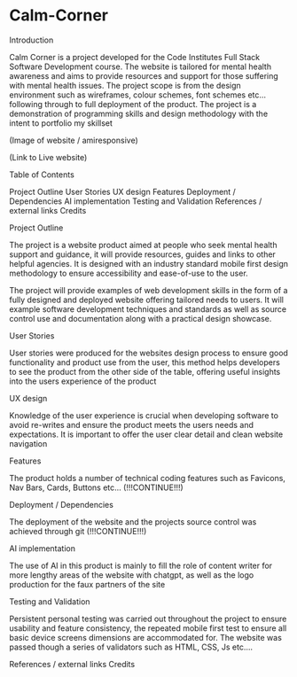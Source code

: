﻿# Calm-Corner

Introduction

Calm Corner is a project developed for the Code Institutes Full Stack Software Development course. The website is tailored for mental health awareness and aims to provide resources and support for those suffering with mental health issues. The project scope is from the design environment such as wireframes, colour schemes, font schemes etc… following through to full deployment of the product. The project is a demonstration of programming skills and design methodology with the intent to portfolio my skillset

(Image of website / amiresponsive)

(Link to Live website)

Table of Contents

Project Outline
User Stories
UX design
Features
Deployment /  Dependencies
AI implementation
Testing and Validation
References / external links
Credits

Project Outline

The project is a website product aimed at people who seek mental health support and guidance, it will provide resources, guides and links to other helpful agencies. It is designed with an industry standard mobile first design methodology to ensure accessibility and ease-of-use to the user.

The project will provide examples of web development skills in the form of a fully designed and deployed website offering tailored needs to users. It will example software development techniques and standards as well as source control use and documentation along with a practical design showcase.





User Stories

User stories were produced for the websites design process to ensure good functionality and product use from the user, this method helps developers to see the product from the other side of the table, offering useful insights into the users experience of the product

UX design

Knowledge of the user experience is crucial when developing software to avoid re-writes and ensure the product meets the users needs and expectations. It is important to offer the user clear detail and clean website navigation

Features

The product holds a number of technical coding features such as Favicons, Nav Bars, Cards, Buttons etc… (!!!CONTINUE!!!)

Deployment /  Dependencies

The deployment of the website and the projects source control was achieved through git (!!!CONTINUE!!!)

AI implementation

The use of AI in this product is mainly to fill the role of content writer for more lengthy areas of the website with chatgpt, as well as the logo production for the faux partners of the site

Testing and Validation

Persistent personal testing was carried out throughout the project to ensure usability and feature consistency, the repeated mobile first test to ensure all basic device screens dimensions are accommodated for. The website was passed though a series of validators such as HTML, CSS, Js etc….

References / external links
Credits
